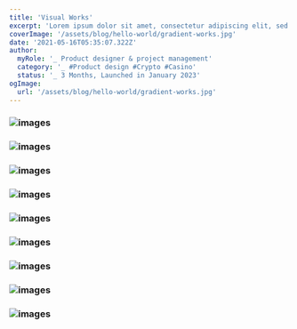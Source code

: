 ```yaml
---
title: 'Visual Works'
excerpt: 'Lorem ipsum dolor sit amet, consectetur adipiscing elit, sed do eiusmod tempor incididunt ut labore et dolore magna aliqua. Praesent elementum facilisis leo vel fringilla est ullamcorper eget. At imperdiet dui accumsan sit amet nulla facilities morbi tempus.'
coverImage: '/assets/blog/hello-world/gradient-works.jpg'
date: '2021-05-16T05:35:07.322Z'
author:
  myRole: '_ Product designer & project management'
  category: '_ #Product design #Crypto #Casino'
  status: '_ 3 Months, Launched in January 2023'
ogImage:
  url: '/assets/blog/hello-world/gradient-works.jpg'
---
```


### ![images](/assets/visual/visual-1.png "Visual Works")
### ![images](/assets/visual/visual-2.png "Visual Works")
### ![images](/assets/visual/visual-3.png "Visual Works")
### ![images](/assets/visual/visual-4.png "Visual Works")
### ![images](/assets/visual/visual-5.png "Visual Works")
### ![images](/assets/visual/visual-6.png "Visual Works")
### ![images](/assets/visual/visual-7.png "Visual Works")
### ![images](/assets/visual/visual-8.png "Visual Works")
### ![images](/assets/visual/visual-9.png "Visual Works")